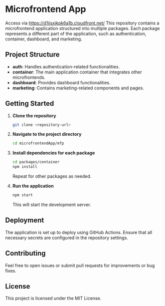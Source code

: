 # Microfrontend App

Access via https://d1iisxjkpk6a1b.cloudfront.net/
This repository contains a microfrontend application structured into multiple packages. Each package represents a different part of the application, such as authentication, container, dashboard, and marketing.

## Project Structure

- **auth**: Handles authentication-related functionalities.
- **container**: The main application container that integrates other microfrontends.
- **dashboard**: Provides dashboard functionalities.
- **marketing**: Contains marketing-related components and pages.

## Getting Started

1. **Clone the repository**
   ```bash
   git clone <repository-url>
   ```

2. **Navigate to the project directory**
   ```bash
   cd microfrontendApp/mfp
   ```

3. **Install dependencies for each package**
   ```bash
   cd packages/container
   npm install
   ```
   Repeat for other packages as needed.

4. **Run the application**
   ```bash
   npm start
   ```
   This will start the development server.

## Deployment

The application is set up to deploy using GitHub Actions. Ensure that all necessary secrets are configured in the repository settings.

## Contributing

Feel free to open issues or submit pull requests for improvements or bug fixes.

## License

This project is licensed under the MIT License.
